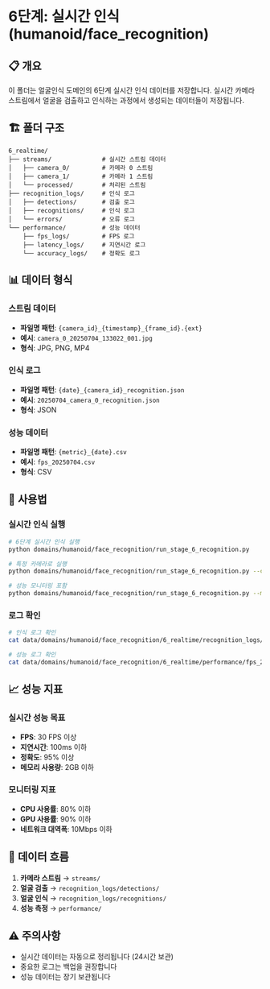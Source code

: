 # 6단계: 실시간 인식 (humanoid/face_recognition)

## 📋 개요

이 폴더는 얼굴인식 도메인의 6단계 실시간 인식 데이터를 저장합니다.
실시간 카메라 스트림에서 얼굴을 검출하고 인식하는 과정에서 생성되는 데이터들이 저장됩니다.

## 🏗️ 폴더 구조

```
6_realtime/
├── streams/              # 실시간 스트림 데이터
│   ├── camera_0/         # 카메라 0 스트림
│   ├── camera_1/         # 카메라 1 스트림
│   └── processed/        # 처리된 스트림
├── recognition_logs/     # 인식 로그
│   ├── detections/       # 검출 로그
│   ├── recognitions/     # 인식 로그
│   └── errors/           # 오류 로그
└── performance/          # 성능 데이터
    ├── fps_logs/         # FPS 로그
    ├── latency_logs/     # 지연시간 로그
    └── accuracy_logs/    # 정확도 로그
```

## 📊 데이터 형식

### 스트림 데이터
- **파일명 패턴**: `{camera_id}_{timestamp}_{frame_id}.{ext}`
- **예시**: `camera_0_20250704_133022_001.jpg`
- **형식**: JPG, PNG, MP4

### 인식 로그
- **파일명 패턴**: `{date}_{camera_id}_recognition.json`
- **예시**: `20250704_camera_0_recognition.json`
- **형식**: JSON

### 성능 데이터
- **파일명 패턴**: `{metric}_{date}.csv`
- **예시**: `fps_20250704.csv`
- **형식**: CSV

## 🔧 사용법

### 실시간 인식 실행
```bash
# 6단계 실시간 인식 실행
python domains/humanoid/face_recognition/run_stage_6_recognition.py

# 특정 카메라로 실행
python domains/humanoid/face_recognition/run_stage_6_recognition.py --camera 0

# 성능 모니터링 포함
python domains/humanoid/face_recognition/run_stage_6_recognition.py --monitor
```

### 로그 확인
```bash
# 인식 로그 확인
cat data/domains/humanoid/face_recognition/6_realtime/recognition_logs/recognitions/20250704_camera_0_recognition.json

# 성능 로그 확인
cat data/domains/humanoid/face_recognition/6_realtime/performance/fps_20250704.csv
```

## 📈 성능 지표

### 실시간 성능 목표
- **FPS**: 30 FPS 이상
- **지연시간**: 100ms 이하
- **정확도**: 95% 이상
- **메모리 사용량**: 2GB 이하

### 모니터링 지표
- **CPU 사용률**: 80% 이하
- **GPU 사용률**: 90% 이하
- **네트워크 대역폭**: 10Mbps 이하

## 🔄 데이터 흐름

1. **카메라 스트림** → `streams/`
2. **얼굴 검출** → `recognition_logs/detections/`
3. **얼굴 인식** → `recognition_logs/recognitions/`
4. **성능 측정** → `performance/`

## ⚠️ 주의사항

- 실시간 데이터는 자동으로 정리됩니다 (24시간 보관)
- 중요한 로그는 백업을 권장합니다
- 성능 데이터는 장기 보관됩니다 